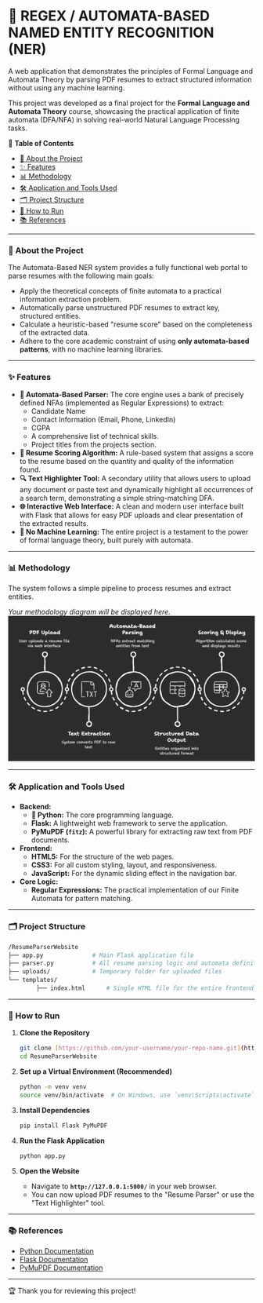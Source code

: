 # 🤖 REGEX / AUTOMATA-BASED NAMED ENTITY RECOGNITION (NER)

A web application that demonstrates the principles of Formal Language and Automata Theory by parsing PDF resumes to extract structured information without using any machine learning.

This project was developed as a final project for the **Formal Language and Automata Theory** course, showcasing the practical application of finite automata (DFA/NFA) in solving real-world Natural Language Processing tasks.

📜 **Table of Contents**
* [🎯 About the Project](#-about-the-project)
* [✨ Features](#-features)
* [📊 Methodology](#-methodology)
* [🛠 Application and Tools Used](#-application-and-tools-used)
* [🗂 Project Structure](#-project-structure)
* [🚀 How to Run](#-how-to-run)
* [📚 References](#-references)

---
### 🎯 About the Project

The Automata-Based NER system provides a fully functional web portal to parse resumes with the following main goals:
* Apply the theoretical concepts of finite automata to a practical information extraction problem.
* Automatically parse unstructured PDF resumes to extract key, structured entities.
* Calculate a heuristic-based "resume score" based on the completeness of the extracted data.
* Adhere to the core academic constraint of using **only automata-based patterns**, with no machine learning libraries.

---
### ✨ Features

* **🤖 Automata-Based Parser:** The core engine uses a bank of precisely defined NFAs (implemented as Regular Expressions) to extract:
    * Candidate Name
    * Contact Information (Email, Phone, LinkedIn)
    * CGPA
    * A comprehensive list of technical skills.
    * Project titles from the projects section.
* **💯 Resume Scoring Algorithm:** A rule-based system that assigns a score to the resume based on the quantity and quality of the information found.
* **🔍 Text Highlighter Tool:** A secondary utility that allows users to upload any document or paste text and dynamically highlight all occurrences of a search term, demonstrating a simple string-matching DFA.
* **🌐 Interactive Web Interface:** A clean and modern user interface built with Flask that allows for easy PDF uploads and clear presentation of the extracted results.
* **🚫 No Machine Learning:** The entire project is a testament to the power of formal language theory, built purely with automata.

---
### 📊 Methodology

The system follows a simple pipeline to process resumes and extract entities.

*Your methodology diagram will be displayed here.*
![Methodology Diagram](Methadology.png)

---
### 🛠 Application and Tools Used

* **Backend:**
    * **🐍 Python:** The core programming language.
    * **Flask:** A lightweight web framework to serve the application.
    * **PyMuPDF (`fitz`):** A powerful library for extracting raw text from PDF documents.
* **Frontend:**
    * **HTML5:** For the structure of the web pages.
    * **CSS3:** For all custom styling, layout, and responsiveness.
    * **JavaScript:** For the dynamic sliding effect in the navigation bar.
* **Core Logic:**
    * **Regular Expressions:** The practical implementation of our Finite Automata for pattern matching.

---
### 🗂 Project Structure
```bash
/ResumeParserWebsite
├── app.py              # Main Flask application file
├── parser.py           # All resume parsing logic and automata definitions
├── uploads/            # Temporary folder for uploaded files
└── templates/
        ├── index.html      # Single HTML file for the entire frontend UI
```
---
### 🚀 How to Run

1.  **Clone the Repository**
    ```sh
    git clone [https://github.com/your-username/your-repo-name.git](https://github.com/your-username/your-repo-name.git)
    cd ResumeParserWebsite
    ```

2.  **Set up a Virtual Environment (Recommended)**
    ```sh
    python -m venv venv
    source venv/bin/activate  # On Windows, use `venv\Scripts\activate`
    ```

3.  **Install Dependencies**
    ```sh
    pip install Flask PyMuPDF
    ```

4.  **Run the Flask Application**
    ```sh
    python app.py
    ```

5.  **Open the Website**
    * Navigate to **`http://127.0.0.1:5000/`** in your web browser.
    * You can now upload PDF resumes to the "Resume Parser" or use the "Text Highlighter" tool.

---
### 📚 References

* [Python Documentation](https://docs.python.org/3/)
* [Flask Documentation](https://flask.palletsprojects.com/)
* [PyMuPDF Documentation](https://pymupdf.readthedocs.io/)

---
🏆 Thank you for reviewing this project!
